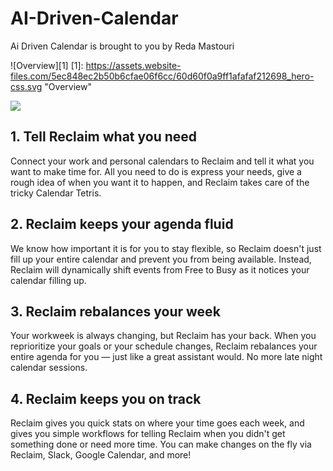 # AI-Driven-Calendar
Ai Driven Calendar is brought to you by Reda Mastouri

![Overview][1]
[1]: https://assets.website-files.com/5ec848ec2b50b6cfae06f6cc/60d60f0a9ff1afafaf212698_hero-css.svg "Overview"

<img src="https://assets.website-files.com/5ec848ec2b50b6cfae06f6cc/60d60f0a9ff1afafaf212698_hero-css.svg">

## 1. Tell Reclaim what you need
Connect your work and personal calendars to Reclaim and tell it what you want to make time for. All you need to do is express your needs, give a rough idea of when you want it to happen, and Reclaim takes care of the tricky Calendar Tetris.


## 2. Reclaim keeps your agenda fluid
We know how important it is for you to stay flexible, so Reclaim doesn't just fill up your entire calendar and prevent you from being available. Instead, Reclaim will dynamically shift events from Free to Busy as it notices your calendar filling up. 

## 3. Reclaim rebalances your week
Your workweek is always changing, but Reclaim has your back. When you reprioritize your goals or your schedule changes, Reclaim rebalances your entire agenda for you — just like a great assistant would. No more late night calendar sessions.

## 4. Reclaim keeps you on track
Reclaim gives you quick stats on where your time goes each week, and gives you simple workflows for telling Reclaim when you didn't get something done or need more time. You can make changes on the fly via Reclaim, Slack, Google Calendar, and more!
